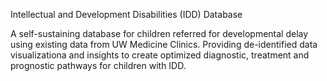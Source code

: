 Intellectual and Development Disabilities (IDD) Database

A self-sustaining database for children referred for developmental delay using existing data from UW Medicine Clinics. Providing de-identified data visualizationa and insights to create optimized diagnostic, treatment and prognostic pathways for children with IDD. 
